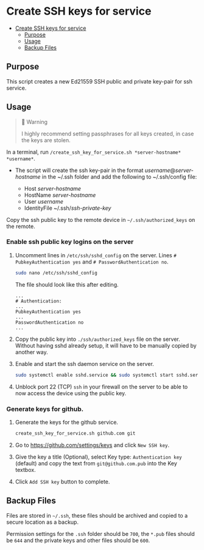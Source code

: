# Create SSH keys for service

- [Create SSH keys for service](#create-ssh-keys-for-service)
  - [Purpose](#purpose)
  - [Usage](#usage)
  - [Backup Files](#backup-files)

## Purpose

This script creates a new Ed21559 SSH public and private key-pair for ssh service.

## Usage

> 🚧 Warning
>
> I highly recommend setting passphrases for all keys created, in case the keys are stolen.

In a terminal, run `/create_ssh_key_for_service.sh *server-hostname* *username*`.

- The script will create the ssh key-pair in the format *username*@*server-hostname* in the ~/.ssh folder and add the following to ~/.ssh/config file:

  - Host *server-hostname*
  - HostName *server-hostname*
  - User *username*
  - IdentityFile ~/.ssh/*ssh-private-key*

Copy the ssh public key to the remote device in `~/.ssh/authorized_keys` on the remote.

### Enable ssh public key logins on the server

1. Uncomment lines in `/etc/ssh/sshd_config` on the server. Lines `# PubkeyAuthentication yes` and `# PasswordAuthentication no`.

    ```bash
    sudo nano /etc/ssh/sshd_config
    ```

    The file should look like this after editing.

    ```
    ...
    # Authentication:
    ...
    PubkeyAuthentication yes
    ...
    PasswordAuthentication no
    ...
    ```

1. Copy the public key into `./ssh/authorized_keys` file on the server. Without having sshd already setup, it will have to be manually copied by another way.

1. Enable and start the ssh daemon service on the server.

    ```bash
    sudo systemctl enable sshd.service && sudo systemctl start sshd.service
    ```

1. Unblock port 22 (TCP) `ssh` in your firewall on the server to be able to now access the device using the public key.

### Generate keys for github.

1. Generate the keys for the github service.

    ```bash
    create_ssh_key_for_service.sh github.com git
    ```

1. Go to https://github.com/settings/keys and click `New SSH key`.

1. Give the key a title (Optional), select Key type: `Authentication key` (default) and copy the text from `git@github.com.pub` into the Key textbox.

1. Click `Add SSH key` button to complete.

## Backup Files

Files are stored in `~/.ssh`, these files should be archived and copied to a secure location as a backup.

Permission settings for the `.ssh` folder should be `700`, the `*.pub` files should be `644` and the private keys and other files should be `600`.
